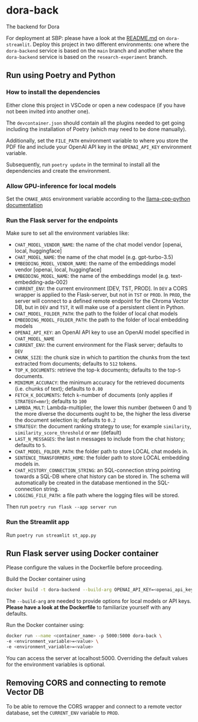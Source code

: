# dora-back
The backend for Dora

For deployment at SBP: please have a look at the [README.md](https://github.com/Iodine98/dora-streamlit#dora-streamlit) on `dora-streamlit`. Deploy this project in two different environments: one where the `dora-backend` service is based on the `main` branch and another where the `dora-backend` service is based on the `research-experiment` branch.

## Run using Poetry and Python

### How to install the dependencies
Either clone this project in VSCode or open a new codespace (if you have not been invited into another one).

The `devcontainer.json` should contain all the plugins needed to get going including the installation of Poetry (which may need to be done manually).

Additionally, set the `FILE_PATH` environment variable to where you store the PDF file and include your OpenAI API key in the `OPENAI_API_KEY` environment variable.

Subsequently, run `poetry update` in the terminal to install all the dependencies and create the environment. 

### Allow GPU-inference for local models

Set the `CMAKE_ARGS` environment variable according to the [llama-cpp-python documentation](https://pypi.org/project/llama-cpp-python)

### Run the Flask server for the endpoints

Make sure to set all the environment variables like:

- `CHAT_MODEL_VENDOR_NAME`: the name of the chat model vendor [openai, local, huggingface]
- `CHAT_MODEL_NAME`: the name of the chat model (e.g. gpt-turbo-3.5)
- `EMBEDDING_MODEL_VENDOR_NAME`: the name of the embeddings model vendor [openai, local, huggingface]
- `EMBEDDING_MODEL_NAME`: the name of the embeddings model (e.g. text-embedding-ada-002)
- `CURRENT_ENV`: the current environment [DEV, TST, PROD]. In `DEV` a CORS wrapper is applied to the Flask-server, but not in `TST` or `PROD`. In `PROD`, the server will connect to a defined remote endpoint for the Chroma Vector DB, but in `DEV` and `TST`, it will make use of a persistent client in Python.
- `CHAT_MODEL_FOLDER_PATH`: the path to the folder of local chat models
- `EMBEDDING_MODEL_FOLDER_PATH`: the path to the folder of local embedding models
- `OPENAI_API_KEY`: an OpenAI API key to use an OpenAI model specified in `CHAT_MODEL_NAME`
- `CURRENT_ENV`: the current environment for the Flask server; defaults to `DEV`
- `CHUNK_SIZE`: the chunk size in which to partition the chunks from the text extracted from documents; defaults to `512` tokens.
- `TOP_K_DOCUMENTS`: retrieve the top-k documents; defaults to the top-`5` documents.
- `MINIMUM_ACCURACY`: the minimum accuracy for the retrieved documents (i.e. chunks of text); defaults to `0.80`
- `FETCH_K_DOCUMENTS`: fetch `k`-number of documents (only applies if `STRATEGY=mmr`); defaults to `100`
- `LAMBDA_MULT`: Lambda-multiplier, the lower this number (between 0 and 1) the more diverse the documents ought to be, the higher the less diverse the document selection is; defaults to `0.2`
- `STRATEGY`: the document ranking strategy to use; for example `similarity`, `similarity_score_threshold` or `mmr` (default)
- `LAST_N_MESSAGES`: the last n messages to include from the chat history; defaults to `5`.
- `CHAT_MODEL_FOLDER_PATH`: the folder path to store LOCAL chat models in.
- `SENTENCE_TRANSFORMERS_HOME`: the folder path to store LOCAL embedding models in.
- `CHAT_HISTORY_CONNECTION_STRING`: an SQL-connection string pointing towards a SQL-DB where chat history can be stored in. The schema will automatically be created in the database mentioned in the SQL-connection string.
- `LOGGING_FILE_PATH`: a file path where the logging files will be stored.

Then run `poetry run flask --app server run`

### Run the Streamlit app

Run `poetry run streamlit st_app.py` 

## Run Flask server using Docker container

Please configure the values in the Dockerfile before proceeding.

Build the Docker container using 
```bash
docker build -t dora-backend --build-arg OPENAI_API_KEY=<openai_api_key> .
```
The `--build-arg` are needed to provide options for local models or API keys. **Please have a look at the Dockerfile** to familiarize yourself with any defaults.

Run the Docker container using:
```bash
docker run --name <container_name> -p 5000:5000 dora-back \
-e <environment_variable>=<value> \
-e <environment_variable>=<value>
```
You can access the server at localhost:5000.
Overriding the default values for the environment variables is optional.

## Removing CORS and connecting to remote Vector DB
To be able to remove the CORS wrapper and connect to a remote vector database, set the `CURRENT_ENV` variable to `PROD`.

